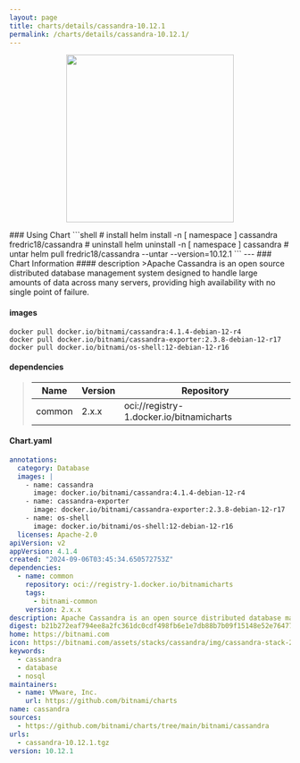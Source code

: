 ```yaml
---
layout: page
title: charts/details/cassandra-10.12.1
permalink: /charts/details/cassandra-10.12.1/
---
```

<p align="center">
    <img src="https://bitnami.com/assets/stacks/cassandra/img/cassandra-stack-220x234.png" width="300px" height="300px">
</p>
### Using Chart
```shell
# install
helm install -n [ namespace ] cassandra fredric18/cassandra
# uninstall
helm uninstall -n [ namespace ] cassandra
# untar
helm pull fredric18/cassandra --untar --version=10.12.1
```
---
### Chart Information
#### description
>Apache Cassandra is an open source distributed database management system designed to handle large amounts of data across many servers, providing high availability with no single point of failure.
   
#### images
```shell
docker pull docker.io/bitnami/cassandra:4.1.4-debian-12-r4
docker pull docker.io/bitnami/cassandra-exporter:2.3.8-debian-12-r17
docker pull docker.io/bitnami/os-shell:12-debian-12-r16
```
   
#### dependencies
>Name | Version | Repository
>---|---|---
>common | 2.x.x | oci://registry-1.docker.io/bitnamicharts
   
#### Chart.yaml
```yaml
annotations:
  category: Database
  images: |
    - name: cassandra
      image: docker.io/bitnami/cassandra:4.1.4-debian-12-r4
    - name: cassandra-exporter
      image: docker.io/bitnami/cassandra-exporter:2.3.8-debian-12-r17
    - name: os-shell
      image: docker.io/bitnami/os-shell:12-debian-12-r16
  licenses: Apache-2.0
apiVersion: v2
appVersion: 4.1.4
created: "2024-09-06T03:45:34.650572753Z"
dependencies:
  - name: common
    repository: oci://registry-1.docker.io/bitnamicharts
    tags:
      - bitnami-common
    version: 2.x.x
description: Apache Cassandra is an open source distributed database management system designed to handle large amounts of data across many servers, providing high availability with no single point of failure.
digest: b21b272eaf794ee8a2fc361dc0cdf498fb6e1e7db88b7b09f15148e52e76477e
home: https://bitnami.com
icon: https://bitnami.com/assets/stacks/cassandra/img/cassandra-stack-220x234.png
keywords:
  - cassandra
  - database
  - nosql
maintainers:
  - name: VMware, Inc.
    url: https://github.com/bitnami/charts
name: cassandra
sources:
  - https://github.com/bitnami/charts/tree/main/bitnami/cassandra
urls:
  - cassandra-10.12.1.tgz
version: 10.12.1
```

